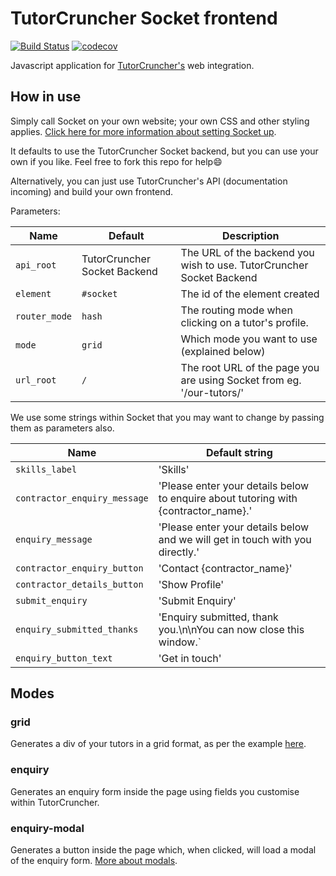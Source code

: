 TutorCruncher Socket frontend
=============================

[![Build Status](https://travis-ci.org/tutorcruncher/socket-frontend.svg?branch=master)](https://travis-ci.org/tutorcruncher/socket-frontend)
[![codecov](https://codecov.io/gh/tutorcruncher/socket-frontend/branch/master/graph/badge.svg)](https://codecov.io/gh/tutorcruncher/socket-frontend)

Javascript application for [TutorCruncher's](https://tutorcruncher.com) web integration.
 
## How in use

Simply call Socket on your own website; your own CSS and other styling applies. [Click here for more information about 
setting Socket up](https://help.tutorcruncher.com/socket/).

It defaults to use the TutorCruncher Socket backend, but you can use your own if you like. Feel free to fork this repo for help:smile:

Alternatively, you can just use TutorCruncher's API (documentation incoming) and build your own frontend.

Parameters:

| Name | Default | Description | 
|------|---------| ------------|
| `api_root` | TutorCruncher Socket Backend | The URL of the backend you wish to use. TutorCruncher Socket Backend |
| `element` | `#socket` | The id of the element created |
| `router_mode` | `hash` | The routing mode when clicking on a tutor's profile. |
| `mode` | `grid` | Which mode you want to use (explained below) |
| `url_root` | `/` | The root URL of the page you are using Socket from eg. '/our-tutors/'|

We use some strings within Socket that you may want to change by passing them as parameters also.

| Name | Default string |
| ---- | -------------- |
| `skills_label` | 'Skills' |
| `contractor_enquiry_message` | 'Please enter your details below to enquire about tutoring with {contractor_name}.' |
| `enquiry_message` | 'Please enter your details below and we will get in touch with you directly.' |
| `contractor_enquiry_button` | 'Contact {contractor_name}' |
| `contractor_details_button` | 'Show Profile' |
| `submit_enquiry` | 'Submit Enquiry' |
| `enquiry_submitted_thanks` | 'Enquiry submitted, thank you.\n\nYou can now close this window.` |
| `enquiry_button_text` | 'Get in touch' |

## Modes

### grid

Generates a div of your tutors in a grid format, as per the example [here](http://dinotutors.com/#our-tutors).

### enquiry

Generates an enquiry form inside the page using fields you customise within TutorCruncher.

### enquiry-modal

Generates a button inside the page which, when clicked, will load a modal of the enquiry form.
 [More about modals](http://getbootstrap.com/javascript/#live-demo).
